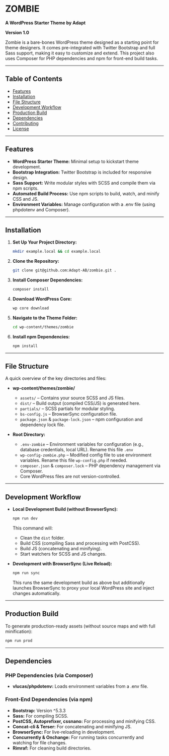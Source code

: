 # ZOMBIE

**A WordPress Starter Theme by Adapt**

**Version 1.0**

Zombie is a bare-bones WordPress theme designed as a starting point for theme designers. It comes pre-integrated with Twitter Bootstrap and full Sass support, making it easy to customize and extend. This project also uses Composer for PHP dependencies and npm for front-end build tasks.

---

## Table of Contents

- [Features](#features)
- [Installation](#installation)
- [File Structure](#file-structure)
- [Development Workflow](#development-workflow)
- [Production Build](#production-build)
- [Dependencies](#dependencies)
- [Contributing](#contributing)
- [License](#license)

---

## Features

- **WordPress Starter Theme:** Minimal setup to kickstart theme development.
- **Bootstrap Integration:** Twitter Bootstrap is included for responsive design.
- **Sass Support:** Write modular styles with SCSS and compile them via npm scripts.
- **Automated Build Process:** Use npm scripts to build, watch, and minify CSS and JS.
- **Environment Variables:** Manage configuration with a .env file (using phpdotenv and Composer).

---

## Installation

1. **Set Up Your Project Directory:**

    ```bash
    mkdir example.local && cd example.local
    ```

2. **Clone the Repository:**

    ```bash
    git clone git@github.com:Adapt-AB/zombie.git .
    ```

3. **Install Composer Dependencies:**

    ```bash
    composer install
    ```

4. **Download WordPress Core:**

    ```bash
    wp core download
    ```

5. **Navigate to the Theme Folder:**

    ```bash
    cd wp-content/themes/zombie
    ```

6. **Install npm Dependencies:**

    ```bash
    npm install
    ```

---

## File Structure

A quick overview of the key directories and files:

- **wp-content/themes/zombie/**
  - `assets/` – Contains your source SCSS and JS files.
  - `dist/` – Build output (compiled CSS/JS) is generated here.
  - `partials/` – SCSS partials for modular styling.
  - `bs-config.js` – BrowserSync configuration file.
  - `package.json` & `package-lock.json` – npm configuration and dependency lock file.

- **Root Directory:**
  - `.env-zombie` – Environment variables for configuration (e.g., database credentials, local URL). Rename this file `.env`
  - `wp-config-zombie.php` – Modified config file to use environment variables. Rename this file `wp-config.php` if needed.
  - `composer.json` & `composer.lock` – PHP dependency management via Composer.
  - Core WordPress files are not version-controlled.

---

## Development Workflow

- **Local Development Build (without BrowserSync):**

    ```bash
    npm run dev
    ```

    This command will:
    - Clean the `dist` folder.
    - Build CSS (compiling Sass and processing with PostCSS).
    - Build JS (concatenating and minifying).
    - Start watchers for SCSS and JS changes.

- **Development with BrowserSync (Live Reload):**

    ```bash
    npm run sync
    ```

    This runs the same development build as above but additionally launches BrowserSync to proxy your local WordPress site and inject changes automatically.

---

## Production Build

To generate production-ready assets (without source maps and with full minification):

```bash
npm run prod
```

---

## Dependencies

### PHP Dependencies (via Composer)
- **vlucas/phpdotenv:** Loads environment variables from a .env file.

### Front-End Dependencies (via npm)
- **Bootstrap:** Version ^5.3.3
- **Sass:** For compiling SCSS.
- **PostCSS, Autoprefixer, cssnano:** For processing and minifying CSS.
- **Concat-cli & Terser:** For concatenating and minifying JS.
- **BrowserSync:** For live-reloading in development.
- **Concurrently & Onchange:** For running tasks concurrently and watching for file changes.
- **Rimraf:** For cleaning build directories.
